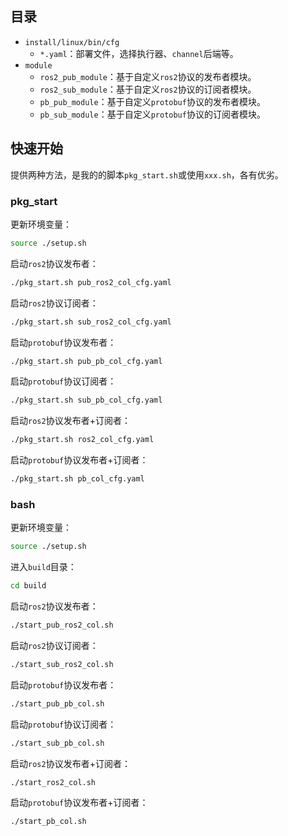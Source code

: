 ## 目录

- `install/linux/bin/cfg`
  - `*.yaml`：部署文件，选择执行器、`channel`后端等。
- `module`
  - `ros2_pub_module`：基于自定义`ros2`协议的发布者模块。
  - `ros2_sub_module`：基于自定义`ros2`协议的订阅者模块。
  - `pb_pub_module`：基于自定义`protobuf`协议的发布者模块。
  - `pb_sub_module`：基于自定义`protobuf`协议的订阅者模块。
## 快速开始

提供两种方法，是我的的脚本`pkg_start.sh`或使用`xxx.sh`，各有优劣。

### pkg_start

更新环境变量：

```bash
source ./setup.sh
```

启动`ros2`协议发布者：

```bash
./pkg_start.sh pub_ros2_col_cfg.yaml
```

启动`ros2`协议订阅者：

```bash
./pkg_start.sh sub_ros2_col_cfg.yaml
```

启动`protobuf`协议发布者：

```bash
./pkg_start.sh pub_pb_col_cfg.yaml
```

启动`protobuf`协议订阅者：

```bash
./pkg_start.sh sub_pb_col_cfg.yaml
```

启动`ros2`协议发布者+订阅者：

```bash
./pkg_start.sh ros2_col_cfg.yaml
```

启动`protobuf`协议发布者+订阅者：

```bash
./pkg_start.sh pb_col_cfg.yaml
```

### bash

更新环境变量：

```bash
source ./setup.sh
```

进入`build`目录：

```bash
cd build
```

启动`ros2`协议发布者：

```bash
./start_pub_ros2_col.sh
```

启动`ros2`协议订阅者：

```bash
./start_sub_ros2_col.sh
```

启动`protobuf`协议发布者：

```bash
./start_pub_pb_col.sh
```

启动`protobuf`协议订阅者：

```bash
./start_sub_pb_col.sh
```

启动`ros2`协议发布者+订阅者：

```bash
./start_ros2_col.sh
```

启动`protobuf`协议发布者+订阅者：

```bash
./start_pb_col.sh
```
